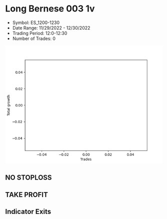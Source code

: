 # Long Bernese 003 1v 
- Symbol: ES_1200-1230
- Date Range: 11/29/2022 - 12/30/2022
- Trading Period: 12:0-12:30
- Number of Trades: 0

![Plot](LongBernese0031vES_1200-1230.png)
## NO STOPLOSS














## TAKE PROFIT











## Indicator Exits

